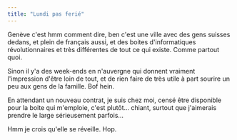 ```yaml
---
title: "Lundi pas ferié"
---
```


Genève c'est hmm comment dire, ben c'est une ville avec des gens suisses
dedans, et plein de français aussi, et des boites d'informatiques
révolutionnaires et très différentes de tout ce qui existe. Comme partout
quoi.

Sinon il y'a des week-ends en n'auvergne qui donnent vraiment l'impression
d'être loin de tout, et de rien faire de très utile à part sourire un peu aux
gens de la famille. Bof hein.

En attendant un nouveau contrat, je suis chez moi, censé être disponible pour
la boite qui m'emploie, c'est plutôt... chiant, surtout que j'aimerais prendre
le large sérieusement parfois...

Hmm je crois qu'elle se réveille. Hop.

